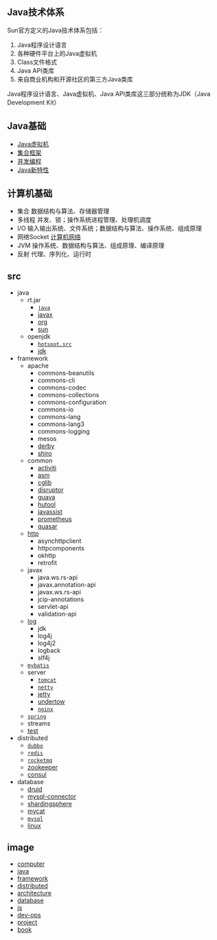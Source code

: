 ## Java技术体系
Sun官方定义的Java技术体系包括：
1. Java程序设计语言
2. 各种硬件平台上的Java虚拟机
3. Class文件格式
4. Java API类库
5. 来自商业机构和开源社区的第三方Java类库

Java程序设计语言、Java虚拟机、Java API类库这三部分统称为JDK（Java Development Kit）

## Java基础
* [Java虚拟机](/docs/10-java/02-jvm.md)
* [集合框架](/docs/10-java/10-collection.md)
* [并发编程](/docs/10-java/50-concurrent.md)
* [Java新特性](/docs/10-java/blog/90-jdk-evolution.md)

## 计算机基础
* 集合 数据结构与算法、存储器管理
* 多线程 并发、锁；操作系统进程管理、处理机调度
* I/O 输入输出系统、文件系统；数据结构与算法、操作系统、组成原理
* 网络Socket [计算机网络](/docs/00-base/40-net.md)
* JVM 操作系统、数据结构与算法、组成原理、编译原理
* 反射 代理、序列化、运行时

## src
* java
  * rt.jar
    * [`java`](/docs/10-java/src/rt.jar.src/java/README.md)
    * [javax](/10-java/src/rt.jar.src/javax/README.md)
    * [org](/10-java/src/rt.jar.src/org/README.md)
    * [sun](/10-java/src/rt.jar.src/sun/README.md)
  * openjdk
    * [`hotspot.src`](/10-java/src/openjdk/hotspot.src/README.md)
    * [jdk](/10-java/src/openjdk/jdk/README.md)
* framework
  * apache
    * commons-beanutils
    * commons-cli
    * commons-codec
    * commons-collections
    * commons-configuration
    * commons-io
    * commons-lang
    * commons-lang3
    * commons-logging
    * mesos
    * [derby](/docs/20-framework/src/apache/derby/README.md)
    * [shiro](/docs/20-framework/src/apache/shiro/README.md)
  * common
    * [activiti](/docs/20-framework/src/common/activiti/README.md)
    * [asm](/docs/20-framework/src/common/bytecode/asm/README.md)
    * [cglib](/docs/20-framework/src/common/bytecode/cglib/README.md)
    * [disruptor](/docs/20-framework/src/common/disruptor/README.md)
    * [guava](/docs/20-framework/src/common/guava/README.md)
    * [hutool](/docs/20-framework/src/common/hutool/README.md)
    * [javassist](/docs/20-framework/src/common/bytecode/javassist/README.md)
    * [prometheus](/docs/30-distributed/src/monitor/prometheus/README.md)
    * [quasar](/docs/20-framework/src/common/quasar/README.md)
  * [http](/docs/20-framework/src/http/README.md)
    * asynchttpclient
    * httpcomponents
    * okhttp
    * retrofit
  * javax
    * java.ws.rs-api
    * javax.annotation-api
    * javax.ws.rs-api
    * jcip-annotations
    * servlet-api
    * validation-api
  * [log](/docs/20-framework/src/log/README.md)
    * jdk
    * log4j
    * log4j2
    * logback
    * slf4j
  * [`mybatis`](/docs/20-framework/src/mybatis/README.md)
  * server
    * [`tomcat`](/docs/20-framework/src/server/tomcat/README.md)
    * [`netty`](/docs/20-framework/src/server/netty/README.md)
    * [jetty](/docs/20-framework/src/server/jetty/README.md)
    * [undertow](/docs/20-framework/src/server/undertow/README.md)
    * [`nginx`](/docs/20-framework/src/server/nginx/README.md)
  * [`spring`](/docs/20-framework/src/spring/README.md)
  * streams
  * [test](/docs/20-framework/src/test/README.md)
* distributed
  * [`dubbo`](/docs/30-distributed/src/dubbo/README.md)
  * [`redis`](/docs/30-distributed/src/redis/README.md)
  * [`rocketmq`](/docs/30-distributed/src/rocketmq/README.md)
  * [zookeeper](/docs/30-distributed/src/zookeeper/README.md)
  * [consul](/docs/30-distributed/src/consul/README.md)
* database
  * [druid](/docs/50-database/src/druid/README.md)
  * [mysql-connector](/docs/50-database/src/mysql-connector/README.md)
  * [shardingsphere](/docs/50-database/src/shardingsphere/README.md)
  * [mycat](/docs/50-database/src/mycat/README.md)
  * [`mysql`](/docs/50-database/src/mysql/README.md)
  * [linux](/docs/00-base/src/linux/README.md)
  
## image
* [computer](/docs/00-base/99-image.md)  
* [java](/docs/10-java/99-image.md)  
* [framework](/docs/20-framework/99-image.md)
* [distributed](/docs/30-distributed/99-image.md)
* [architecture](/docs/40-architecture/99-image.md)
* [database](/docs/50-database/99-image.md)
* [js](/docs/60-js/99-image.md)
* [dev-ops](/docs/70-dev-ops/99-image.md)
* [project](/docs/80-project/99-image.md)
* [book](/docs/99-book/99-image.md)